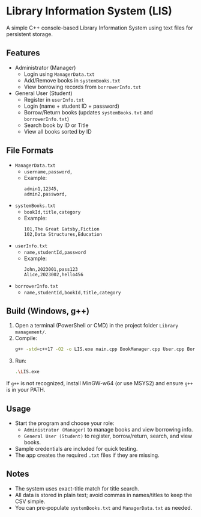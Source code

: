 # Library Information System (LIS)

A simple C++ console-based Library Information System using text files for persistent storage.

## Features
- Administrator (Manager)
  - Login using `ManagerData.txt`
  - Add/Remove books in `systemBooks.txt`
  - View borrowing records from `borrowerInfo.txt`
- General User (Student)
  - Register in `userInfo.txt`
  - Login (name + student ID + password)
  - Borrow/Return books (updates `systemBooks.txt` and `borrowerInfo.txt`)
  - Search book by ID or Title
  - View all books sorted by ID

## File Formats
- `ManagerData.txt`
  - `username,password,`
  - Example:
    ```
    admin1,12345,
    admin2,password,
    ```
- `systemBooks.txt`
  - `bookId,title,category`
  - Example:
    ```
    101,The Great Gatsby,Fiction
    102,Data Structures,Education
    ```
- `userInfo.txt`
  - `name,studentId,password`
  - Example:
    ```
    John,2023001,pass123
    Alice,2023002,hello456
    ```
- `borrowerInfo.txt`
  - `name,studentId,bookId,title,category`

## Build (Windows, g++)
1. Open a terminal (PowerShell or CMD) in the project folder `Library management/`.
2. Compile:
   ```bash
   g++ -std=c++17 -O2 -o LIS.exe main.cpp BookManager.cpp User.cpp BorrowerInfo.cpp
   ```
3. Run:
   ```bash
   .\LIS.exe
   ```

If `g++` is not recognized, install MinGW-w64 (or use MSYS2) and ensure `g++` is in your PATH.

## Usage
- Start the program and choose your role:
  - `Administrator (Manager)` to manage books and view borrowing info.
  - `General User (Student)` to register, borrow/return, search, and view books.
- Sample credentials are included for quick testing.
- The app creates the required `.txt` files if they are missing.

## Notes
- The system uses exact-title match for title search.
- All data is stored in plain text; avoid commas in names/titles to keep the CSV simple.
- You can pre-populate `systemBooks.txt` and `ManagerData.txt` as needed.
